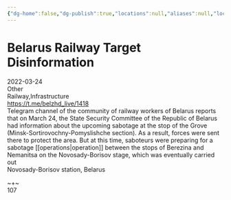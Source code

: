 ```yaml
---
{"dg-home":false,"dg-publish":true,"locations":null,"aliases":null,"location":null,"title":"Belarus Railway Target Disinformation","tag":null,"date":null,"permalink":"/belarus-railway-target-disinformation/","dgHomeLink":true,"dgPassFrontmatter":true}
---
```



# Belarus Railway Target Disinformation

2022-03-24  
Other  
Railway,Infrastructure  
https://t.me/belzhd_live/1418  
Telegram channel of the community of railway workers of Belarus reports that on March 24, the State Security Committee of the Republic of Belarus had information about the upcoming sabotage at the stop of the Grove (Minsk-Sortirovochny-Pomyslishche section). As a result, forces were sent there to protect the area. But at this time, saboteurs were preparing for a sabotage [[operations|operation]] between the stops of Berezina and Nemanitsa on the Novosady-Borisov stage, which was eventually carried out  
Novosady-Borisov station, Belarus

~+~  
107
